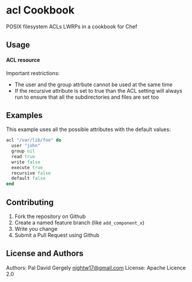 acl Cookbook
============

POSIX filesystem ACLs LWRPs in a cookbook for Chef

Usage
-----
#### ACL resource

Important restrictions:
* The user and the group attrbute cannot be used at the same time
* If the recursive attribute is set to true than the ACL setting will always run to ensure that all the subdirectories and files are set too

Examples
--------

This example uses all the possible attributes with the default values:

```ruby
acl "/var/lib/foo" do
  user "john"
  group nil
  read true
  write false
  execute true
  recursive false
  default false
end
```

Contributing
------------

1. Fork the repository on Github
2. Create a named feature branch (like `add_component_x`)
3. Write you change
4. Submit a Pull Request using Github

License and Authors
-------------------
Authors: Pal David Gergely <nightw17@gmail.com>
License: Apache Licence 2.0
